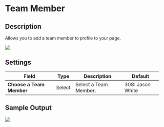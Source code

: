 # Team Member

## Description

Allows you to add a team member to profile to your page.

![](http://transvelo.github.io/sportexx/docs/images/vc-team-menber-settings.png)

## Settings

| Field | Type | Description | Default
| -- | -- | -- | -- |
| **Choose a Team Member** | Select |  Select a Team Member. | 308: Jason White


## Sample Output

![](http://transvelo.github.io/sportexx/docs/images/vc-team-menber-output.png)
